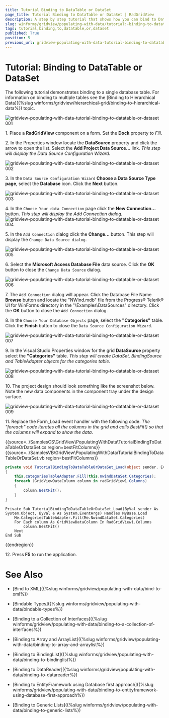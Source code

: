 ```yaml
---
title: Tutorial Binding to DataTable or DataSet
page_title: Tutorial Binding to DataTable or DataSet | RadGridView
description: A step by step tutorial that shows how you can bind to DataTable or DataSet.
slug: winforms/gridview/populating-with-data/tutorial:-binding-to-datatable-or-dataset
tags: tutorial,binding,to,datatable,or,dataset
published: True
position: 5
previous_url: gridview-populating-with-data-tutorial-binding-to-datatable-or-dataset
---
```


# Tutorial: Binding to DataTable or DataSet

The following tutorial demonstrates binding to a single database table. For information on binding to multiple tables see the [Binding to Hierarchical Data]({%slug winforms/gridview/hierarchical-grid/binding-to-hierarchical-data%}) topic. 

![gridview-populating-with-data-tutorial-binding-to-datatable-or-dataset 001](images/gridview-populating-with-data-tutorial-binding-to-datatable-or-dataset001.png)

1\. Place a **RadGridView** component on a form. Set the __Dock__ property to *Fill*.

2\. In the Properties window locate the __DataSource__ property and click the arrow to open the list. Select the __Add Project Data Source...__ link. *This step will display the Data Source Configuration Wizard.*

![gridview-populating-with-data-tutorial-binding-to-datatable-or-dataset 002](images/gridview-populating-with-data-tutorial-binding-to-datatable-or-dataset002.png)

3\. In the `Data Source Configuration Wizard` __Choose a Data Source Type page__, select the __Database__ icon. Click the __Next__ button.

![gridview-populating-with-data-tutorial-binding-to-datatable-or-dataset 003](images/gridview-populating-with-data-tutorial-binding-to-datatable-or-dataset003.png)

4\. In the `Choose Your data Connection` page click the __New Connection...__ button. *This step will display the Add Connection dialog.*![gridview-populating-with-data-tutorial-binding-to-datatable-or-dataset 004](images/gridview-populating-with-data-tutorial-binding-to-datatable-or-dataset004.png)

5\. In the `Add Connection` dialog click the __Change...__ button. This step will display the `Change Data Source dialog`.

![gridview-populating-with-data-tutorial-binding-to-datatable-or-dataset 005](images/gridview-populating-with-data-tutorial-binding-to-datatable-or-dataset005.png)

6\. Select the __Microsoft Access Database File__ data source. Click the __OK__ button to close the `Change Data Source` dialog.

![gridview-populating-with-data-tutorial-binding-to-datatable-or-dataset 006](images/gridview-populating-with-data-tutorial-binding-to-datatable-or-dataset006.png)

7\. The `Add Connection` dialog will appear. Click the Database File Name __Browse__ button and locate the "NWind.mdb" file from the Progress&reg; Telerik&reg; UI for WinForms directory in the "\Examples\DataSources" directory. Click the __OK__ button to close the `Add Connection` dialog.
            

8\. In the `Choose Your Database Objects` page, select the __"Categories"__ table. Click the __Finish__ button to close the `Data Source Configuration Wizard`.

![gridview-populating-with-data-tutorial-binding-to-datatable-or-dataset 007](images/gridview-populating-with-data-tutorial-binding-to-datatable-or-dataset007.png)

9\. In the Visual Studio Properties window for the grid __DataSource__ property select the __"Categories"__ table. *This step will create DataSet, BindingSource and TableAdapter objects for the categories table.*

![gridview-populating-with-data-tutorial-binding-to-datatable-or-dataset 008](images/gridview-populating-with-data-tutorial-binding-to-datatable-or-dataset008.png)

10\. The project design should look something like the screenshot below. Note the new data components in the component tray under the design surface.

![gridview-populating-with-data-tutorial-binding-to-datatable-or-dataset 009](images/gridview-populating-with-data-tutorial-binding-to-datatable-or-dataset009.png)

11\. Replace the Form_Load event handler with the following code. *The "foreach" code iterates all the columns in the grid and calls BestFit() so that the columns will expand to show the data*.

{{source=..\SamplesCS\GridView\PopulatingWithData\TutorialBindingToDataTableOrDataSet.cs region=bestFitColumns}} 
{{source=..\SamplesVB\GridView\PopulatingWithData\TutorialBindingToDataTableOrDataSet.vb region=bestFitColumns}} 

````C#
private void TutorialBindingToDataTableOrDataSet_Load(object sender, EventArgs e)
{
    this.categoriesTableAdapter.Fill(this.nwindDataSet.Categories);
    foreach (GridViewDataColumn column in radGridView1.Columns)
    {
        column.BestFit();
    }
}

````
````VB.NET
Private Sub TutorialBindingToDataTableOrDataSet_Load(ByVal sender As System.Object, ByVal e As System.EventArgs) Handles MyBase.Load
    Me.CategoriesTableAdapter.Fill(Me.NwindDataSet.Categories)
    For Each column As GridViewDataColumn In RadGridView1.Columns
        column.BestFit()
    Next
End Sub

````

{{endregion}} 

12\. Press __F5__ to run the application.
            
# See Also
* [Bind to XML]({%slug winforms/gridview/populating-with-data/bind-to-xml%})

* [Bindable Types]({%slug winforms/gridview/populating-with-data/bindable-types%})

* [Binding to a Collection of Interfaces]({%slug winforms/gridview/populating-with-data/binding-to-a-collection-of-interfaces%})

* [Binding to Array and ArrayList]({%slug winforms/gridview/populating-with-data/binding-to-array-and-arraylist%})

* [Binding to BindingList]({%slug winforms/gridview/populating-with-data/binding-to-bindinglist%})

* [Binding to DataReader]({%slug winforms/gridview/populating-with-data/binding-to-datareader%})

* [Binding to EntityFramework using Database first approach]({%slug winforms/gridview/populating-with-data/binding-to-entityframework-using-database-first-approach%})

* [Binding to Generic Lists]({%slug winforms/gridview/populating-with-data/binding-to-generic-lists%})

